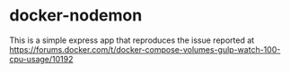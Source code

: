 # docker-nodemon
This is a simple express app that reproduces the issue reported at https://forums.docker.com/t/docker-compose-volumes-gulp-watch-100-cpu-usage/10192
